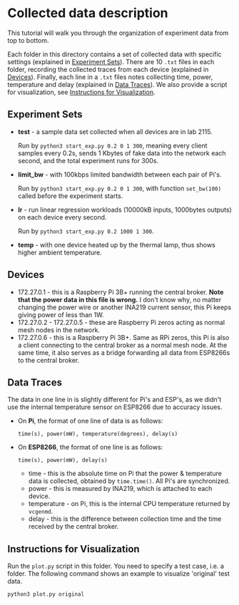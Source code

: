 # Collected data description

This tutorial will walk you through the organization of experiment data from top to bottom. 

Each folder in this directory contains a set of collected data with specific settings (explained in [Experiment Sets](#Experiment-Sets)). There are 10 `.txt` files in each folder, recording the collected traces from each device (explained in [Devices](#Devices)). Finally, each line in a `.txt` files notes collecting time, power, temperature and delay (explained in [Data Traces](#Data-Traces)). We also provide a script for visualization, see [Instructions for Visualization](#Instructions-for-Visualization).

## Experiment Sets

* **test** - a sample data set collected when all devices are in lab 2115.

  Run by `python3 start_exp.py 0.2 0 1 300`, meaning every client samples every 0.2s, sends 1 Kbytes of fake data into the network each second, and the total experiment runs for 300s.

* **limit_bw** - with 100kbps limited bandwidth between each pair of Pi's.

  Run by `python3 start_exp.py 0.2 0 1 300`, with function `set_bw(100)` called before the experiment starts.

* **lr** - run linear regression workloads (10000kB inputs, 1000bytes outputs) on each device every second.

  Run by `python3 start_exp.py 0.2 1000 1 300`.

* **temp** - with one device heated up by the thermal lamp, thus shows higher ambient temperature.

## Devices

* 172.27.0.1 - this is a Raspberry Pi 3B+ running the central broker. **Note that the power data in this file is wrong.** I don't know why, no matter changing the power wire or another INA219 current sensor, this Pi keeps giving power of less than 1W.
* 172.27.0.2 - 172.27.0.5 - these are Raspberry Pi zeros acting as normal mesh nodes in the network.
* 172.27.0.6 - this is a Raspberry Pi 3B+. Same as RPi zeros, this Pi is also a client connecting to the central broker as a normal mesh node. At the same time, it also serves as a bridge forwarding all data from ESP8266s to the central broker.

## Data Traces

The data in one line in is slightly different for Pi's and ESP's, as we didn't use the internal temperature sensor on ESP8266 due to accuracy issues.

* On **Pi**, the format of one line of data is as follows:

  ```
  time(s), power(mW), temperature(degrees), delay(s)
  ```

* On **ESP8266**, the format of one line is as follows:

  ```
  time(s), power(mW), delay(s)
  ```

  * time - this is the absolute time on Pi that the power & temperature data is collected, obtained by `time.time()`. All Pi's are synchronized.
  * power - this is measured by INA219, which is attached to each device.
  * temperature - on Pi, this is the internal CPU temperature returned by `vcgenmd`.
  * delay - this is the difference between collection time and the time received by the central broker.

## Instructions for Visualization

Run the `plot.py` script in this folder. You need to specify a test case, i.e. a folder. The following command shows an example to visualize 'original' test data.

```shell
python3 plot.py original
```